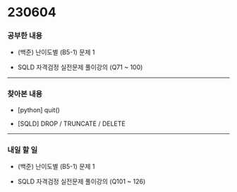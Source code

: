 # 230604

### 공부한 내용

- (백준) 난이도별 (B5-1) 문제 1

- SQLD 자격검정 실전문제 풀이강의 (Q71 ~ 100)

---

### 찾아본 내용

- [python] quit()

- [SQLD] DROP / TRUNCATE / DELETE

---

### 내일 할 일

- (백준) 난이도별 (B5-1) 문제 1

- SQLD 자격검정 실전문제 풀이강의 (Q101 ~ 126)
